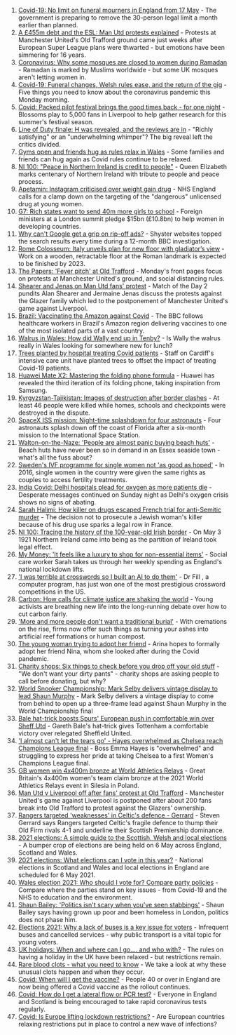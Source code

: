 1. [Covid-19: No limit on funeral mourners in England from 17 May](https://www.bbc.co.uk/news/uk-56966731) - The government is preparing to remove the 30-person legal limit a month earlier than planned.
2. [A £455m debt and the ESL: Man Utd protests explained](https://www.bbc.co.uk/sport/football/56966096) - Protests at Manchester United's Old Trafford ground came just weeks after European Super League plans were thwarted - but emotions have been simmering for 16 years.
3. [Coronavirus: Why some mosques are closed to women during Ramadan](https://www.bbc.co.uk/news/uk-56937289) - Ramadan is marked by Muslims worldwide - but some UK mosques aren't letting women in.
4. [Covid-19: Funeral changes, Welsh rules ease, and the return of the gig](https://www.bbc.co.uk/news/uk-56967795) - Five things you need to know about the coronavirus pandemic this Monday morning.
5. [Covid: Packed pilot festival brings the good times back - for one night](https://www.bbc.co.uk/news/entertainment-arts-56962231) - Blossoms play to 5,000 fans in Liverpool to help gather research for this summer's festival season.
6. [Line of Duty finale: H was revealed, and the reviews are in](https://www.bbc.co.uk/news/entertainment-arts-56945425) - "Richly satisfying" or an "underwhelming whimper"? The big reveal left the critics divided.
7. [Gyms open and friends hug as rules relax in Wales](https://www.bbc.co.uk/news/uk-wales-56929301) - Some families and friends can hug again as Covid rules continue to be relaxed.
8. [NI 100: "Peace in Northern Ireland is credit to people"](https://www.bbc.co.uk/news/uk-northern-ireland-56966270) - Queen Elizabeth marks centenary of Northern Ireland with tribute to people and peace process.
9. [Apetamin: Instagram criticised over weight gain drug](https://www.bbc.co.uk/news/health-56930654) - NHS England calls for a clamp down on the targeting of the "dangerous" unlicensed drug at young women.
10. [G7: Rich states want to send 40m more girls to school](https://www.bbc.co.uk/news/uk-56965963) - Foreign ministers at a London summit pledge $15bn (£10.8bn) to help women in developing countries.
11. [Why can't Google get a grip on rip-off ads?](https://www.bbc.co.uk/news/technology-56886957) - Shyster websites topped the search results every time during a 12-month BBC investigation.
12. [Rome Colosseum: Italy unveils plan for new floor with gladiator’s view](https://www.bbc.co.uk/news/world-europe-56966365) - Work on a wooden, retractable floor at the Roman landmark is expected to be finished by 2023.
13. [The Papers: 'Fever pitch' at Old Trafford](https://www.bbc.co.uk/news/blogs-the-papers-56967159) - Monday's front pages focus on protests at Manchester United's ground, and social distancing rules.
14. [Shearer and Jenas on Man Utd fans' protest](https://www.bbc.co.uk/sport/av/football/56967078) - Match of the Day 2 pundits Alan Shearer and Jermaine Jenas discuss the protests against the Glazer family which led to the postponement of Manchester United's game against Liverpool.
15. [Brazil: Vaccinating the Amazon against Covid](https://www.bbc.co.uk/news/world-latin-america-56949409) - The BBC follows healthcare workers in Brazil's Amazon region delivering vaccines to one of the most isolated parts of a vast country.
16. [Walrus in Wales: How did Wally end up in Tenby?](https://www.bbc.co.uk/news/uk-wales-56943032) - Is Wally the walrus really in Wales looking for somewhere new for lunch?
17. [Trees planted by hospital treating Covid patients](https://www.bbc.co.uk/news/science-environment-56944931) - Staff on Cardiff's intensive care unit have planted trees to offset the impact of treating Covid-19 patients.
18. [Huawei Mate X2: Mastering the folding phone formula](https://www.bbc.co.uk/news/technology-56945791) - Huawei has revealed the third iteration of its folding phone, taking inspiration from Samsung.
19. [Kyrgyzstan-Tajikistan: Images of destruction after border clashes](https://www.bbc.co.uk/news/world-asia-56963998) - At least 46 people were killed while homes, schools and checkpoints were destroyed in the dispute.
20. [SpaceX ISS mission: Night-time splashdown for four astronauts](https://www.bbc.co.uk/news/world-56962932) - Four astronauts splash down off the coast of Florida after a six-month mission to the International Space Station.
21. [Walton-on-the-Naze: 'People are almost panic buying beach huts'](https://www.bbc.co.uk/news/uk-england-essex-56901720) - Beach huts have never been so in demand in an Essex seaside town - what's all the fuss about?
22. [Sweden's IVF programme for single women not 'as good as hoped'](https://www.bbc.co.uk/news/world-europe-56859427) - In 2016, single women in the country were given the same rights as couples to access fertility treatments.
23. [India Covid: Delhi hospitals plead for oxygen as more patients die](https://www.bbc.co.uk/news/world-asia-india-56940595) - Desperate messages continued on Sunday night as Delhi's oxygen crisis shows no signs of abating.
24. [Sarah Halimi: How killer on drugs escaped French trial for anti-Semitic murder](https://www.bbc.co.uk/news/world-europe-56929040) - The decision not to prosecute a Jewish woman's killer because of his drug use sparks a legal row in France.
25. [NI 100: Tracing the history of the 100-year-old Irish border](https://www.bbc.co.uk/news/uk-northern-ireland-56806404) - On May 3 1921 Northern Ireland came into being as the partition of Ireland took legal effect.
26. [My Money: 'It feels like a luxury to shop for non-essential items'](https://www.bbc.co.uk/news/business-56929552) - Social care worker Sarah takes us through her weekly spending as England's national lockdown lifts.
27. ['I was terrible at crosswords so I built an AI to do them'](https://www.bbc.co.uk/news/technology-56934716) - Dr Fill , a computer program, has just won one of the most prestigious crossword competitions in the US.
28. [Carbon: How calls for climate justice are shaking the world](https://www.bbc.co.uk/news/science-environment-56941979) - Young activists are breathing new life into the long-running debate over how to cut carbon fairly.
29. ['More and more people don't want a traditional burial'](https://www.bbc.co.uk/news/business-56926819) - With cremations on the rise, firms now offer such things as turning your ashes into artificial reef formations or human compost.
30. [The young woman trying to adopt her friend](https://www.bbc.co.uk/news/world-europe-56919234) - Arina hopes to formally adopt her friend Nina, whom she looked after during the Covid pandemic.
31. [Charity shops: Six things to check before you drop off your old stuff](https://www.bbc.co.uk/news/uk-56842698) - "We don't want your dirty pants" - charity shops are asking people to call before donating, but why?
32. [World Snooker Championship: Mark Selby delivers vintage display to lead Shaun Murphy](https://www.bbc.co.uk/sport/snooker/56964742) - Mark Selby delivers a vintage display to come from behind to open up a three-frame lead against Shaun Murphy in the World Championship final
33. [Bale hat-trick boosts Spurs' European push in comfortable win over Sheff Utd](https://www.bbc.co.uk/sport/football/56876295) - Gareth Bale's hat-trick gives Tottenham a comfortable victory over relegated Sheffield United.
34. ['I almost can't let the tears go' - Hayes overwhelmed as Chelsea reach Champions League final](https://www.bbc.co.uk/sport/football/56965320) - Boss Emma Hayes is "overwhelmed" and struggling to express her pride at taking Chelsea to a first Women's Champions League final.
35. [GB women win 4x400m bronze at World Athletics Relays](https://www.bbc.co.uk/sport/athletics/56967133) - Great Britain's 4x400m women's team claim bronze at the 2021 World Athletics Relays event in Silesia in Poland.
36. [Man Utd v Liverpool off after fans' protest at Old Trafford](https://www.bbc.co.uk/sport/football/56960091) - Manchester United's game against Liverpool is postponed after about 200 fans break into Old Trafford to protest against the Glazers' ownership.
37. [Rangers targeted 'weaknesses' in Celtic's defence - Gerrard](https://www.bbc.co.uk/sport/football/56965105) - Steven Gerrard says Rangers targeted Celtic's fragile defence to thump their Old Firm rivals 4-1 and underline their Scottish Premiership dominance.
38. [2021 elections: A simple guide to the Scottish, Welsh and local elections](https://www.bbc.co.uk/news/uk-politics-56286643) - A bumper crop of elections are being held on 6 May across England, Scotland and Wales.
39. [2021 elections: What elections can I vote in this year?](https://www.bbc.co.uk/news/56129210) - National elections in Scotland and Wales and local elections in England are scheduled for 6 May 2021.
40. [Wales election 2021: Who should I vote for? Compare party policies](https://www.bbc.co.uk/news/uk-wales-politics-56499726) - Compare where the parties stand on key issues - from Covid-19 and the NHS to education and the environment.
41. [Shaun Bailey: 'Politics isn't scary when you've seen stabbings'](https://www.bbc.co.uk/news/uk-england-london-56913497) - Shaun Bailey says having grown up poor and been homeless in London, politics does not phase him.
42. [Elections 2021: Why a lack of buses is a key issue for voters](https://www.bbc.co.uk/news/uk-england-56827739) - Infrequent buses and cancelled services - why public transport is a vital topic for young voters.
43. [UK holidays: When and where can I go.... and who with?](https://www.bbc.co.uk/news/explainers-52646738) - The rules on having a holiday in the UK have been relaxed - but restrictions remain.
44. [Rare blood clots - what you need to know](https://www.bbc.co.uk/news/health-56674796) - We take a look at why these unusual clots happen and when they occur.
45. [Covid: When will I get the vaccine?](https://www.bbc.co.uk/news/health-55045639) - People 40 or over in England are now being offered a Covid vaccine as the rollout continues.
46. [Covid: How do I get a lateral flow or PCR test?](https://www.bbc.co.uk/news/health-51943612) - Everyone in England and Scotland is being encouraged to take rapid coronavirus tests regularly.
47. [Covid: Is Europe lifting lockdown restrictions?](https://www.bbc.co.uk/news/explainers-53640249) - Are European countries relaxing restrictions put in place to control a new wave of infections?
